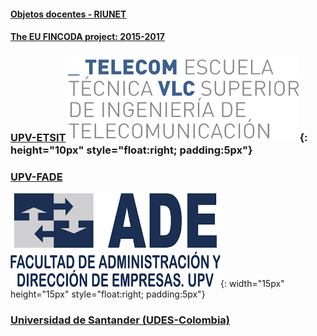 
#### [Objetos docentes - RIUNET](https://riunet.upv.es/discover?rpp=10&etal=0&query=gonzalez+ladrón+de+guevara&group_by=none&page=1)

#### [The EU FINCODA project: 2015-2017](https://www.fincoda.eu)

### [UPV-ETSIT](cont-docentes-etsit.md) ![ETSIT](telecom.png){: height="10px" style="float:right; padding:5px"}


### [UPV-FADE](cont-docentes-fade.md)

![FADE](fade.png){: width="15px" height="15px" style="float:right; padding:5px"}    


### [Universidad de Santander (UDES-Colombia)](cont-docentes-udes.md)    
